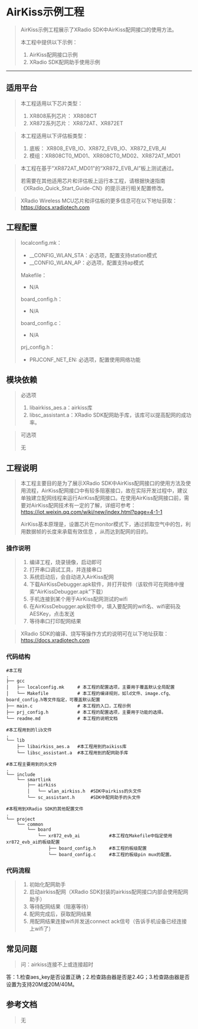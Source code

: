 # AirKiss示例工程

> AirKiss示例工程展示了XRadio SDK中AirKiss配网接口的使用方法。
>
> 本工程中提供以下示例：
>
> 1. AirKiss配网接口示例
> 2. XRadio SDK配网助手使用示例

------

## 适用平台

> 本工程适用以下芯片类型：
>
> 1. XR808系列芯片： XR808CT
> 2. XR872系列芯片： XR872AT、XR872ET

> 本工程适用以下评估板类型：
>
> 1. 底板： XR808_EVB_IO、XR872_EVB_IO、XR872_EVB_AI
> 2. 模组：XR808CT0_MD01、XR808CT0_MD02、XR872AT_MD01

> 本工程在基于"XR872AT_MD01"的“XR872_EVB_AI”板上测试通过。
>
> 若需要在其他适用芯片和评估板上运行本工程，请根据快速指南《XRadio_Quick_Start_Guide-CN》的提示进行相关配置修改。

> XRadio Wireless MCU芯片和评估板的更多信息可在以下地址获取：
> https://docs.xradiotech.com

## 工程配置

> localconfig.mk：
>
> - __CONFIG_WLAN_STA：必选项，配置支持station模式
> - __CONFIG_WLAN_AP：必选项，配置支持ap模式
>
> Makefile：
>
> - N/A
>
> board_config.h：
>
> - N/A
>
> board_config.c：
>
> - N/A
>
> prj_config.h：
>
> - PRJCONF_NET_EN: 必选项，配置使用网络功能

## 模块依赖

> 必选项
>
> 1. libairkiss_aes.a：airkiss库
> 2. libsc_assistant.a：XRadio SDK配网助手库，该库可以提高配网的成功率。

> 可选项
>
> 无

## 工程说明

> 本工程主要目的是为了展示XRadio SDK中AirKiss配网接口的使用方法及使用流程，AirKiss配网接口中有较多阻塞接口，故在实际开发过程中，建议单独建立配网线程来运行AirKiss配网接口。在使用AirKiss配网接口前，需要对AirKiss配网技术有一定的了解，详细可参考：<https://iot.weixin.qq.com/wiki/new/index.html?page=4-1-1> 
>
> AirKiss基本原理是，设置芯片在monitor模式下，通过抓取空气中的包，利用数据帧的长度来承载有效信息 ，从而达到配网的目的。

### 操作说明

> 1. 编译工程，烧录镜像，启动即可
> 2. 打开串口调试工具，并连接串口
> 3. 系统启动后，会自动进入AirKiss配网
> 4. 下载AirKissDebugger.apk软件，并打开软件（该软件可在网络中搜索“AirKissDebugger.apk”下载）
> 5. 手机连接到某个用于AirKiss配网测试的wifi
> 6. 在AirKissDebugger.apk软件中，填入要配网的wifi名、wifi密码及AESKey，点击发送
> 7. 等待串口打印配网结果

> XRadio SDK的编译、烧写等操作方式的说明可在以下地址获取：
> https://docs.xradiotech.com

### 代码结构

```
#本工程
.
├── gcc
│   ├── localconfig.mk     # 本工程的配置选项，主要用于覆盖默认全局配置
│   └── Makefile           # 本工程的编译规则，如ld文件、image.cfg、board_config.h等文件指定，可覆盖默认配置
├── main.c                 # 本工程的入口，工程示例
├── prj_config.h           # 本工程的配置选项，主要用于功能的选择。
└── readme.md              # 本工程的说明文档

#本工程用到的lib文件
.
└── lib
    ├── libairkiss_aes.a   #本工程用到的aikiss库
    └── libsc_assistant.a  #本工程用到的配网助手库

#本工程主要用到的头文件
.
└── include
    └── smartlink
        ├── airkiss
        │   └── wlan_airkiss.h  #SDK中airkiss的头文件
        └── sc_assistant.h      #SDK中配网助手的头文件

#本程用到XRadio SDK的其他配置文件
.
└── project
    └── common
        └── board
            └── xr872_evb_ai           #本工程在Makefile中指定使用xr872_evb_ai的板级配置
                ├── board_config.h     #本工程的板级配置
                └── board_config.c     #本工程的板级pin mux的配置。
```

### 代码流程

> 1. 初始化配网助手
> 2. 启动airkiss配网（XRadio SDK封装的airkiss配网接口内部会使用配网助手）
> 3. 等待配网结果（阻塞等待）
> 4. 配网完成后，获取配网结果
> 5. 用配网结果连接wifi并发送connect ack信号（告诉手机设备已经连接上wifi了）

## 常见问题

> 问：airkiss连接不上或连接超时

答：1.检查aes_key是否设置正确；2.检查路由器是否是2.4G；3.检查路由器是否设置为支持20M或20M/40M。

## 参考文档

> 无